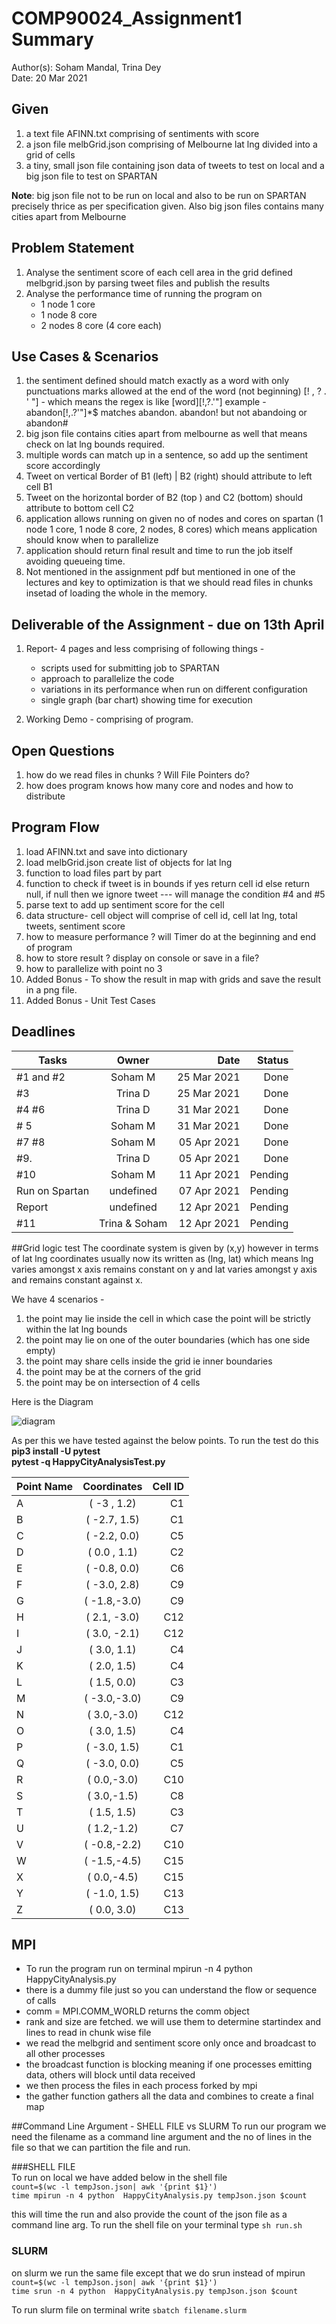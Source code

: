 # COMP90024_Assignment1 Summary
Author(s): Soham Mandal, Trina Dey  
Date: 20 Mar 2021


## Given
1. a text file AFINN.txt comprising of sentiments with score  
2. a json file melbGrid.json comprising of Melbourne lat lng divided into a grid of cells  
3. a tiny, small json file containing json data of tweets to test on local and a big json file to test on SPARTAN  

**Note**: big json file not to be run on local and also to be run on SPARTAN precisely thrice as per specification given. Also big json files contains many cities apart from Melbourne 

## Problem Statement  
1. Analyse the sentiment score of each cell area in the grid defined melbgrid.json by parsing tweet files and publish the results  
2. Analyse the performance time of running the program on  
    - 1 node 1 core
	- 1 node 8 core
	- 2 nodes 8 core (4 core each)

## Use Cases & Scenarios 
1. the sentiment defined should match exactly as a word with only punctuations marks allowed at the end of the word (not beginning) [! , ? . ' "] - which means the regex is like [word][!,?.'"] example - abandon[!,.?'"]*$ matches abandon. abandon! but not abandoing or abandon#
2. big json file contains cities apart from melbourne as well that means check on lat lng bounds required.
3. multiple words can match up in a sentence, so add up the sentiment score accordingly
4. Tweet on  vertical Border of B1 (left) | B2 (right) should attribute to left cell B1
5. Tweet on the horizontal border of B2 (top ) and C2 (bottom) should attribute to bottom cell C2
6. application allows running on given no of nodes and cores on spartan (1 node 1 core, 1 node 8 core, 2 nodes, 8 cores) which means application should know when to parallelize
7. application should return final result and time to run the job itself avoiding queueing time.
8. Not mentioned in the assignment pdf but mentioned in one of the lectures and key to optimization is that we should read files in chunks insetad of loading the whole in the memory.

## Deliverable of the Assignment - due on 13th April
1. Report- 4 pages and less comprising of following things -
    - scripts used for submitting job to SPARTAN
	- approach to parallelize the code
	- variations in its performance when run on different configuration
	- single graph (bar chart) showing time for execution  
	
2. Working Demo - comprising of program. 


## Open Questions
1. how do we read files in chunks ? Will File Pointers do?
2. how does program knows how many core and nodes and how to distribute

## Program Flow
1. load AFINN.txt and save into dictionary 
2. load melbGrid.json create list of objects for lat lng
3. function to load files part by part 
4. function to check if tweet is in bounds if yes return cell id else return null, if null then we ignore tweet --- will manage the condition #4 and #5
5. parse text to add up sentiment score for the cell 
6. data structure- cell object will comprise of cell id, cell lat lng, total tweets, sentiment score
7. how to measure performance ? will Timer do at the beginning and end of program
8. how to store result ? display on console or save in a file?
9. how to parallelize with point no 3
10. Added Bonus - To show the result in map with grids and save the result in a png file.
11. Added Bonus - Unit Test Cases 


## Deadlines
| Tasks          | Owner         | Date        | Status	|
| -------------- |:-------------:| -----------:|-------:|
| #1 and #2      | Soham M       | 25 Mar 2021 |Done	|
| #3             | Trina D       | 25 Mar 2021 |Done	|
| #4 	#6       | Trina D       | 31 Mar 2021 |Done	|
| # 5		     | Soham M       | 31 Mar 2021 |Done	|
| #7 #8          | Soham M       | 05 Apr 2021 |Done	|
| #9.            | Trina D       | 05 Apr 2021 |Done	|
| #10            | Soham M       | 11 Apr 2021 |Pending	|
| Run on Spartan | undefined     | 07 Apr 2021 |Pending	|
| Report         | undefined     | 12 Apr 2021 |Pending	|
| #11            | Trina & Soham | 12 Apr 2021 |Pending	|

##Grid logic test
The coordinate system is given by (x,y) however in terms of lat lng coordinates usually now its written as (lng, lat)
which means lng varies amongst x axis remains constant on y and lat varies amongst y axis and remains constant against x.

We have 4 scenarios - 
1. the  point may lie inside the cell in which case the point will be strictly within the lat lng bounds
2. the point may lie on one of the outer boundaries (which has one side empty)
3. the point may share cells inside the grid ie inner boundaries
4. the point may be at the corners of the grid
5. the point may be on intersection of 4 cells

Here is the Diagram

![diagram](resources/grid_img_test.png)


As per this we have tested against the below points. To run the test do this   
**pip3 install -U pytest**   
**pytest -q HappyCityAnalysisTest.py**  


 
| Point Name    | Coordinates    |   Cell ID |
| ------------- |:--------------:| ---------:|
|   A           | ( -3 , 1.2)    |   C1      |
|   B           | ( -2.7, 1.5)   |   C1      |
|   C           | ( -2.2, 0.0)   |   C5      |
|   D           | ( 0.0 , 1.1)   |   C2      |
|   E           | ( -0.8, 0.0)   |   C6      |
|   F           | ( -3.0, 2.8)   |   C9      |
|   G           | ( -1.8,-3.0)   |   C9      |
|   H           | ( 2.1, -3.0)   |   C12     |
|   I           | ( 3.0, -2.1)   |   C12     |
|   J           | (  3.0, 1.1)   |   C4      |
|   K           | (  2.0, 1.5)   |   C4      |
|   L           | (  1.5, 0.0)   |   C3      |
|   M           | ( -3.0,-3.0)   |   C9      |
|   N           | (  3.0,-3.0)   |   C12     |
|   O           | (  3.0, 1.5)   |   C4      |
|   P           | ( -3.0, 1.5)   |   C1      |
|   Q           | ( -3.0, 0.0)   |   C5      |
|   R           | (  0.0,-3.0)   |   C10     |
|   S           | (  3.0,-1.5)   |   C8      |
|   T           | (  1.5, 1.5)   |   C3      |
|   U           | (  1.2,-1.2)   |   C7      |
|   V           | ( -0.8,-2.2)   |   C10     |
|   W           | ( -1.5,-4.5)   |   C15     |
|   X           | (  0.0,-4.5)   |   C15     |
|   Y           | ( -1.0, 1.5)   |   C13     |
|   Z           |  ( 0.0, 3.0)   |   C13     |


## MPI 

- To run the program run on terminal mpirun -n 4 python HappyCityAnalysis.py   
- there is a dummy file just so you can understand the flow or sequence of calls  
- comm = MPI.COMM_WORLD returns the comm object  
- rank and size are fetched. we will use them to determine startindex and lines to read in chunk wise file  
- we read the melbgrid and sentiment score only once and broadcast to all other processes  
- the broadcast function is blocking meaning if one processes emitting data, others will block until data received  
- we then process the files in each process forked by mpi  
- the gather function gathers all the data and combines to create a final map

##Command Line Argument - SHELL FILE vs SLURM
To run our program we need the filename as a command line argument and the no of lines in the file so that we can partition the file and run.

###SHELL FILE  
To run on local we have added below in the shell file  
`count=$(wc -l tempJson.json| awk '{print $1}')  `  
`time mpirun -n 4 python  HappyCityAnalysis.py tempJson.json $count  `

this will time the run and also provide the count of the json file as a command line arg. To run the shell file on your terminal type
`sh run.sh`

### SLURM
on slurm we run the same file except that we do srun instead of mpirun  
`count=$(wc -l tempJson.json| awk '{print $1}')  `  
`time srun -n 4 python  HappyCityAnalysis.py tempJson.json $count  `

To run slurm file on terminal write
`sbatch filename.slurm`



